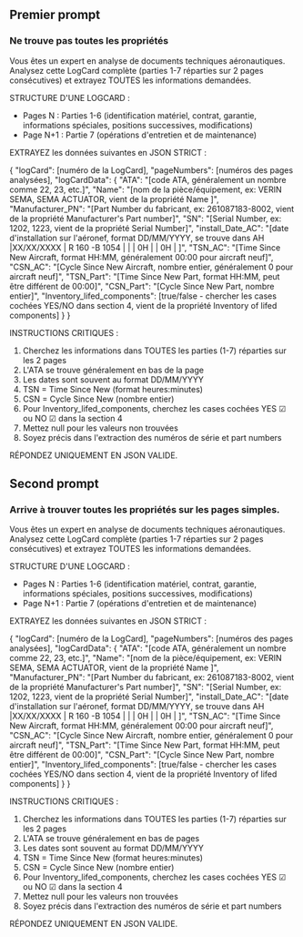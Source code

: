 
## Premier prompt
### Ne trouve pas toutes les propriétés
Vous êtes un expert en analyse de documents techniques aéronautiques. Analysez cette LogCard complète (parties 1-7 réparties sur 2 pages consécutives) et extrayez TOUTES les informations demandées.

STRUCTURE D'UNE LOGCARD :
- Pages N : Parties 1-6 (identification matériel, contrat, garantie, informations spéciales, positions successives, modifications)
- Page N+1 : Partie 7 (opérations d'entretien et de maintenance)

EXTRAYEZ les données suivantes en JSON STRICT :

{
  "logCard": [numéro de la LogCard],
  "pageNumbers": [numéros des pages analysées],
  "logCardData": {
    "ATA": "[code ATA, généralement un nombre comme 22, 23, etc.]",
    "Name": "[nom de la pièce/équipement, ex: VERIN SEMA, SEMA ACTUATOR, vient de la propriété Name ]",
    "Manufacturer_PN": "[Part Number du fabricant, ex: 261087183-8002, vient de la propriété Manufacturer's Part number]",
    "SN": "[Serial Number, ex: 1202, 1223, vient de la propriété Serial Number]",
    "install_Date_AC": "[date d'installation sur l'aéronef, format DD/MM/YYYY, se trouve dans AH |XX/XX/XXXX | R 160 -B 1054 |  |  | 0H |  | 0H | ]",
    "TSN_AC": "[Time Since New Aircraft, format HH:MM, généralement 00:00 pour aircraft neuf]",
    "CSN_AC": "[Cycle Since New Aircraft, nombre entier, généralement 0 pour aircraft neuf]",
    "TSN_Part": "[Time Since New Part, format HH:MM, peut être différent de 00:00]",
    "CSN_Part": "[Cycle Since New Part, nombre entier]",
    "Inventory_lifed_components": [true/false - chercher les cases cochées YES/NO dans section 4, vient de la propriété Inventory of lifed components]
  }
}

INSTRUCTIONS CRITIQUES :
1. Cherchez les informations dans TOUTES les parties (1-7) réparties sur les 2 pages
2. L'ATA se trouve généralement en bas de la page
3. Les dates sont souvent au format DD/MM/YYYY
4. TSN = Time Since New (format heures:minutes)
5. CSN = Cycle Since New (nombre entier)
6. Pour Inventory_lifed_components, cherchez les cases cochées YES ☑ ou NO ☑ dans la section 4
7. Mettez null pour les valeurs non trouvées
8. Soyez précis dans l'extraction des numéros de série et part numbers

RÉPONDEZ UNIQUEMENT EN JSON VALIDE.

## Second prompt
### Arrive à trouver toutes les propriétés sur les pages simples.
Vous êtes un expert en analyse de documents techniques aéronautiques. Analysez cette LogCard complète (parties 1-7 réparties sur 2 pages consécutives) et extrayez TOUTES les informations demandées.

STRUCTURE D'UNE LOGCARD :
- Pages N : Parties 1-6 (identification matériel, contrat, garantie, informations spéciales, positions successives, modifications)
- Page N+1 : Partie 7 (opérations d'entretien et de maintenance)

EXTRAYEZ les données suivantes en JSON STRICT :

{
  "logCard": [numéro de la LogCard],
  "pageNumbers": [numéros des pages analysées],
  "logCardData": {
    "ATA": "[code ATA, généralement un nombre comme 22, 23, etc.]",
    "Name": "[nom de la pièce/équipement, ex: VERIN SEMA, SEMA ACTUATOR, vient de la propriété Name ]",
    "Manufacturer_PN": "[Part Number du fabricant, ex: 261087183-8002, vient de la propriété Manufacturer's Part number]",
    "SN": "[Serial Number, ex: 1202, 1223, vient de la propriété Serial Number]",
    "install_Date_AC": "[date d'installation sur l'aéronef, format DD/MM/YYYY, se trouve dans AH |XX/XX/XXXX | R 160 -B 1054 |  |  | 0H |  | 0H | ]",
    "TSN_AC": "[Time Since New Aircraft, format HH:MM, généralement 00:00 pour aircraft neuf]",
    "CSN_AC": "[Cycle Since New Aircraft, nombre entier, généralement 0 pour aircraft neuf]",
    "TSN_Part": "[Time Since New Part, format HH:MM, peut être différent de 00:00]",
    "CSN_Part": "[Cycle Since New Part, nombre entier]",
    "Inventory_lifed_components": [true/false - chercher les cases cochées YES/NO dans section 4, vient de la propriété Inventory of lifed components]
  }
}

INSTRUCTIONS CRITIQUES :
1. Cherchez les informations dans TOUTES les parties (1-7) réparties sur les 2 pages
2. L'ATA se trouve généralement en bas de pages
3. Les dates sont souvent au format DD/MM/YYYY
4. TSN = Time Since New (format heures:minutes)
5. CSN = Cycle Since New (nombre entier)
6. Pour Inventory_lifed_components, cherchez les cases cochées YES ☑ ou NO ☑ dans la section 4
7. Mettez null pour les valeurs non trouvées
8. Soyez précis dans l'extraction des numéros de série et part numbers

RÉPONDEZ UNIQUEMENT EN JSON VALIDE.